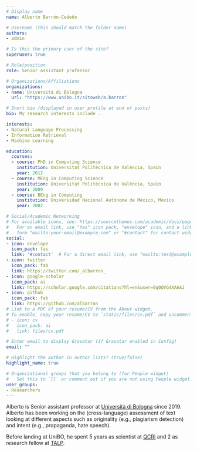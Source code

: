 ```yaml
---
# Display name
name: Alberto Barrón-Cedeño

# Username (this should match the folder name)
authors:
- admin

# Is this the primary user of the site?
superuser: true

# Role/position
role: Senior assistant professor

# Organizations/Affiliations
organizations:
- name: Università di Bologna
  url: "https://www.unibo.it/sitoweb/a.barron"

# Short bio (displayed in user profile at end of posts)
bio: My research interests include .

interests:
- Natural Language Processing
- Information Retrieval
- Machine Learning

education:
  courses:
  - course: PhD in Computing Science
    institution: Universitat Politècnica de València, Spain
    year: 2012
  - course: MEng in Computing Science 
    institution: Universitat Politècnica de València, Spain
    year: 2009
  - course: BEng in Computing 
    institution: Universidad Nacional Autónoma de México, Mexico
    year: 2002

# Social/Academic Networking
# For available icons, see: https://sourcethemes.com/academic/docs/page-builder/#icons
#   For an email link, use "fas" icon pack, "envelope" icon, and a link in the
#   form "mailto:your-email@example.com" or "#contact" for contact widget.
social:
- icon: envelope
  icon_pack: fas
  link: '#contact'  # For a direct email link, use "mailto:test@example.org".
- icon: twitter
  icon_pack: fab
  link: https://twitter.com/_albarron_
- icon: google-scholar
  icon_pack: ai
  link: https://scholar.google.com/citations?hl=en&user=0q0QVG4AAAAJ
- icon: github
  icon_pack: fab
  link: https://github.com/albarron
# Link to a PDF of your resume/CV from the About widget.
# To enable, copy your resume/CV to `static/files/cv.pdf` and uncomment the lines below.
# - icon: cv
#   icon_pack: ai
#   link: files/cv.pdf

# Enter email to display Gravatar (if Gravatar enabled in Config)
email: ""

# Highlight the author in author lists? (true/false)
highlight_name: true

# Organizational groups that you belong to (for People widget)
#   Set this to `[]` or comment out if you are not using People widget.
user_groups:
- Researchers
---
```


Alberto is Senior assistant professor at [Università di Bologna](https://dit.unibo.it) since 2019. Alberto has been working on the (cross-language) assessment of text looking at different aspects such as originality (e.g., plagiarism detection) and intent (e.g., propaganda, hate speech).

Before landing at UniBO, he spent 5 years as scientist at [QCRI](http://www.qcri.org) and 2 as research fellow at [TALP](http://www.talp.upc.edu/).

<!-- Reference: https://raw.githubusercontent.com/wowchemy/starter-hugo-academic/master/content/authors/admin/_index.md  -->